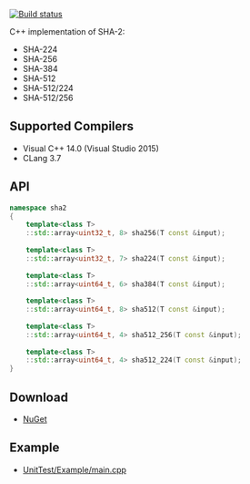 [![Build status](https://ci.appveyor.com/api/projects/status/3inr5ejtnldgc9b0/branch/master?svg=true)](https://ci.appveyor.com/project/sergey-shandar/sha2/branch/master)

C++ implementation of SHA-2:
- SHA-224
- SHA-256
- SHA-384
- SHA-512
- SHA-512/224
- SHA-512/256

## Supported Compilers

- Visual C++ 14.0 (Visual Studio 2015)
- CLang 3.7

## API

```C++
namespace sha2
{
    template<class T>
    ::std::array<uint32_t, 8> sha256(T const &input);
    
    template<class T>
    ::std::array<uint32_t, 7> sha224(T const &input);
    
    template<class T>
    ::std::array<uint64_t, 6> sha384(T const &input);
    
    template<class T>
    ::std::array<uint64_t, 8> sha512(T const &input);
    
    template<class T>
    ::std::array<uint64_t, 4> sha512_256(T const &input);
    
    template<class T>
    ::std::array<uint64_t, 4> sha512_224(T const &input);
}
```

## Download

- [NuGet](https://www.nuget.org/packages/sha2/)

## Example

- [UnitTest/Example/main.cpp](UnitTest/Example/main.cpp)
